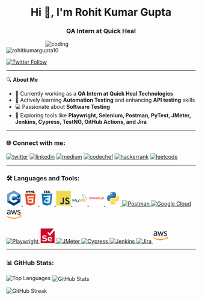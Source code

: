 <h1 align="center">Hi 👋, I'm Rohit Kumar Gupta</h1>
<h3 align="center">QA Intern at Quick Heal</h3>

<img align="right" alt="coding" width="400" src="https://media1.giphy.com/media/qgQUggAC3Pfv687qPC/giphy.gif">

<p align="left"> 
  <img src="https://komarev.com/ghpvc/?username=rohitkumargupta10&label=Profile%20views&color=0e75b6&style=flat" alt="rohitkumargupta10" /> 
</p>

<p align="left"> 
  <a href="https://twitter.com/captainrohitkg" target="blank">
    <img src="https://img.shields.io/twitter/follow/captainrohitkg?logo=twitter&style=for-the-badge" alt="Twitter Follow" />
  </a> 
</p>

---

🔍 **About Me**

- 🎯 Currently working as a **QA Intern at Quick Heal Technologies**
- 🌱 Actively learning **Automation Testing** and enhancing **API testing** skills
- 💻 Passionate about **Software Testing**
- 🚀 Exploring tools like **Playwright, Selenium, Postman, PyTest, JMeter, Jenkins, Cypress, TestNG, GitHub Actions, and Jira**

---

<h3 align="left">🌐 Connect with me:</h3>
<p align="left">
  <a href="https://twitter.com/captainrohitkg" target="blank"><img align="center" src="https://raw.githubusercontent.com/rahuldkjain/github-profile-readme-generator/master/src/images/icons/Social/twitter.svg" alt="twitter" height="30" width="40" /></a>
  <a href="https://linkedin.com/in/rohitkumargupta7" target="blank"><img align="center" src="https://raw.githubusercontent.com/rahuldkjain/github-profile-readme-generator/master/src/images/icons/Social/linked-in-alt.svg" alt="linkedin" height="30" width="40" /></a>
  <a href="https://medium.com/@rohitkumargupta1007" target="blank"><img align="center" src="https://raw.githubusercontent.com/rahuldkjain/github-profile-readme-generator/master/src/images/icons/Social/medium.svg" alt="medium" height="30" width="40" /></a>
  <a href="https://www.codechef.com/users/rohitgupta69" target="blank"><img align="center" src="https://cdn.jsdelivr.net/npm/simple-icons@3.1.0/icons/codechef.svg" alt="codechef" height="30" width="40" /></a>
  <a href="https://www.hackerrank.com/rohitkumargupta9" target="blank"><img align="center" src="https://raw.githubusercontent.com/rahuldkjain/github-profile-readme-generator/master/src/images/icons/Social/hackerrank.svg" alt="hackerrank" height="30" width="40" /></a>
  <a href="https://www.leetcode.com/rohitkumargupta1007" target="blank"><img align="center" src="https://raw.githubusercontent.com/rahuldkjain/github-profile-readme-generator/master/src/images/icons/Social/leet-code.svg" alt="leetcode" height="30" width="40" /></a>
</p>

---

<h3 align="left">🛠️ Languages and Tools:</h3>
<p align="left">
  <a href="https://www.w3schools.com/cpp/" target="_blank" rel="noreferrer"> 
    <img src="https://raw.githubusercontent.com/devicons/devicon/master/icons/cplusplus/cplusplus-original.svg" alt="C++" width="40" height="40"/> 
  </a> 
  <a href="https://www.w3schools.com/html/" target="_blank" rel="noreferrer"> 
    <img src="https://raw.githubusercontent.com/devicons/devicon/master/icons/html5/html5-original-wordmark.svg" alt="HTML" width="40" height="40"/> 
  </a>
  <a href="https://www.w3schools.com/css/" target="_blank" rel="noreferrer"> 
    <img src="https://raw.githubusercontent.com/devicons/devicon/master/icons/css3/css3-original-wordmark.svg" alt="CSS" width="40" height="40"/> 
  </a>
  <a href="https://developer.mozilla.org/en-US/docs/Web/JavaScript" target="_blank" rel="noreferrer"> 
    <img src="https://raw.githubusercontent.com/devicons/devicon/master/icons/javascript/javascript-original.svg" alt="JavaScript" width="40" height="40"/> 
  </a>
  <a href="https://www.mysql.com/" target="_blank" rel="noreferrer"> 
    <img src="https://raw.githubusercontent.com/devicons/devicon/master/icons/mysql/mysql-original-wordmark.svg" alt="MySQL" width="40" height="40"/> 
  </a>
  <a href="https://www.oracle.com/" target="_blank" rel="noreferrer"> 
    <img src="https://raw.githubusercontent.com/devicons/devicon/master/icons/oracle/oracle-original.svg" alt="Oracle DB" width="40" height="40"/> 
  </a>
  <a href="https://www.python.org" target="_blank" rel="noreferrer"> 
    <img src="https://raw.githubusercontent.com/devicons/devicon/master/icons/python/python-original.svg" alt="Python" width="40" height="40"/> 
  </a>
  <a href="https://www.postman.com/" target="_blank" rel="noreferrer"> 
    <img src="https://www.vectorlogo.zone/logos/getpostman/getpostman-icon.svg" alt="Postman" width="40" height="40"/> 
  </a>
  <a href="https://cloud.google.com/" target="_blank" rel="noreferrer"> 
    <img src="https://www.vectorlogo.zone/logos/google_cloud/google_cloud-icon.svg" alt="Google Cloud" width="40" height="40"/> 
  </a>
    <a href="https://aws.amazon.com/" target="_blank" rel="noreferrer"> 
    <img src="https://raw.githubusercontent.com/devicons/devicon/master/icons/amazonwebservices/amazonwebservices-original-wordmark.svg" alt="AWS" width="40" height="40"/> 
  </a>
</p>

 <!-- QA / Testing Tools -->
   <a href="https://playwright.dev/" target="_blank" rel="noreferrer"> 
    <img src="https://playwright.dev/img/playwright-logo.svg" alt="Playwright" width="40" height="40"/> 
  </a>
  <a href="https://www.selenium.dev/" target="_blank" rel="noreferrer"> 
    <img src="https://raw.githubusercontent.com/devicons/devicon/master/icons/selenium/selenium-original.svg" alt="Selenium" width="40" height="40"/> 
  </a>
  <a href="https://jmeter.apache.org/" target="_blank" rel="noreferrer"> 
    <img src="https://jmeter.apache.org/images/jmeter.png" alt="JMeter" width="40" height="40"/> 
  </a>

  <a href="https://www.cypress.io/" target="_blank" rel="noreferrer"> 
    <img src="https://avatars.githubusercontent.com/u/8908513?s=200&v=4" alt="Cypress" width="40" height="40"/> 
  </a>

  <!-- CI/CD + Project Tools -->
  <a href="https://www.jenkins.io/" target="_blank" rel="noreferrer"> 
    <img src="https://www.vectorlogo.zone/logos/jenkins/jenkins-icon.svg" alt="Jenkins" width="40" height="40"/> 
  </a>

  </a>
  <a href="https://www.atlassian.com/software/jira" target="_blank" rel="noreferrer"> 
    <img src="https://cdn.worldvectorlogo.com/logos/jira-1.svg" alt="Jira" width="40" height="40"/> 
  </a>

  <!-- Cloud -->

  <a href="https://aws.amazon.com/" target="_blank" rel="noreferrer"> 
    <img src="https://raw.githubusercontent.com/devicons/devicon/master/icons/amazonwebservices/amazonwebservices-original-wordmark.svg" alt="AWS" width="40" height="40"/> 
  </a>
</p>




---

<h3 align="left">📊 GitHub Stats:</h3>

<p><img align="left" src="https://github-readme-stats.vercel.app/api/top-langs?username=rohitkumargupta10&show_icons=true&locale=en&layout=compact" alt="Top Languages" /></p>

<p>&nbsp;<img align="center" src="https://github-readme-stats.vercel.app/api?username=rohitkumargupta10&show_icons=true&locale=en" alt="GitHub Stats" /></p>

<p><img align="center" src="https://github-readme-streak-stats.herokuapp.com/?user=rohitkumargupta10&" alt="GitHub Streak" /></p>
